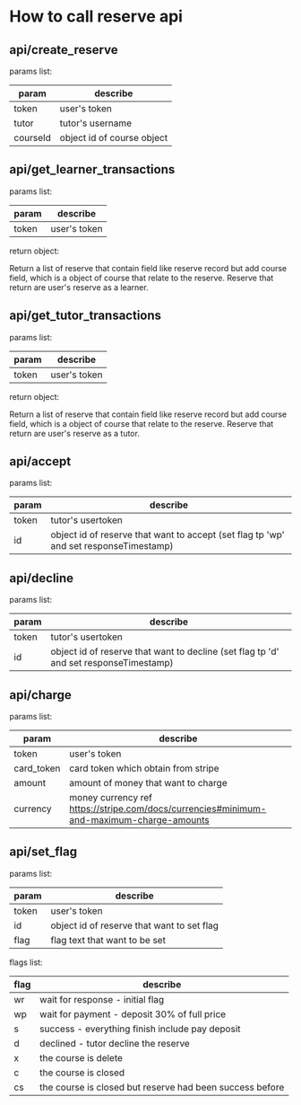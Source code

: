 # How to call reserve api

## api/create_reserve
params list:

| param | describe |
| --- | --- |
| token | user's token |
| tutor | tutor's username |
| courseId | object id of course object |

## api/get_learner_transactions
params list:

| param | describe |
| --- | --- |
| token | user's token |

return object:

Return a list of reserve that contain field like reserve record but add course field, which is a object of course that relate to the reserve. Reserve that return are user's reserve as a learner.

## api/get_tutor_transactions
params list:

| param | describe |
| --- | --- |
| token | user's token |

return object:

Return a list of reserve that contain field like reserve record but add course field, which is a object of course that relate to the reserve. Reserve that return are user's reserve as a tutor.

## api/accept
params list:

| param | describe |
| --- | --- |
| token | tutor's usertoken |
| id | object id of reserve that want to accept (set flag tp 'wp' and set responseTimestamp) |

## api/decline
params list:

| param | describe |
| --- | --- |
| token | tutor's usertoken |
| id | object id of reserve that want to decline (set flag tp 'd' and set responseTimestamp) |

## api/charge
params list:

| param | describe |
| --- | --- |
| token | user's token |
| card_token | card token which obtain from stripe |
| amount | amount of money that want to charge |
| currency | money currency ref https://stripe.com/docs/currencies#minimum-and-maximum-charge-amounts |


## api/set_flag
params list:

| param | describe |
| --- | --- |
| token | user's token |
| id | object id of reserve that want to set flag |
| flag | flag text that want to be set |

flags list:

| flag | describe |
| --- | --- |
| wr | wait for response - initial flag |
| wp | wait for payment - deposit 30% of full price |
| s | success - everything finish include pay deposit |
| d | declined - tutor decline the reserve |
| x | the course is delete |
| c | the course is closed |
| cs | the course is closed but reserve had been success before |
